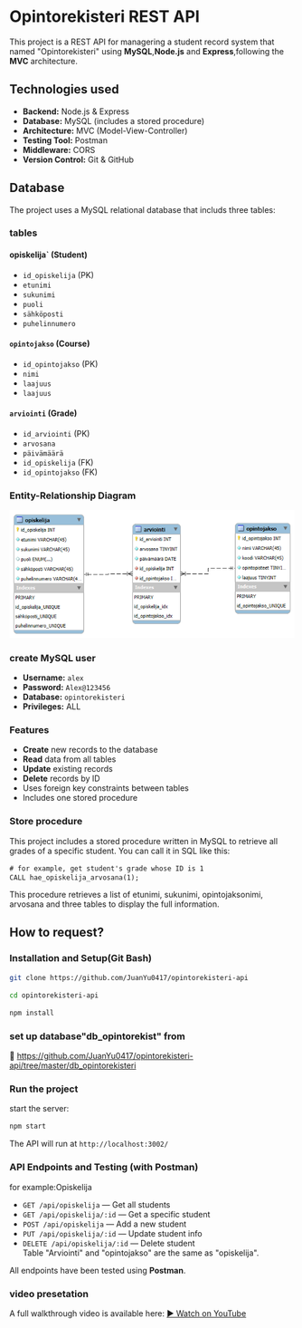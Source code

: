 # Opintorekisteri REST API
This project is a REST API for managering a student record system that named "Opintorekisteri" using **MySQL**,**Node.js** and **Express**,following the **MVC** architecture.
## Technologies used
- **Backend:** Node.js & Express  
- **Database:** MySQL (includes a stored procedure)  
- **Architecture:** MVC (Model-View-Controller)  
- **Testing Tool:** Postman  
- **Middleware:** CORS  
- **Version Control:** Git & GitHub  
## Database
The project uses a MySQL relational database that includs three tables:  
### tables
#### opiskelija` (Student)
- `id_opiskelija` (PK)
- `etunimi`
- `sukunimi`
- `puoli`
- `sähköposti`
- `puhelinnumero`
#### `opintojakso` (Course)
- `id_opintojakso` (PK)
- `nimi`
- `laajuus`  
- `laajuus` 
#### `arviointi` (Grade)
- `id_arviointi` (PK)
- `arvosana` 
- `päivämäärä` 
- `id_opiskelija` (FK)
- `id_opintojakso` (FK)
### Entity-Relationship Diagram
![ER Diagram](./er_diagram.png)
### create MySQL user
- **Username:** `alex`  
- **Password:** `Alex@123456`  
- **Database:** `opintorekisteri`  
- **Privileges:** ALL
### Features
- **Create** new records to the database
- **Read** data from all tables
- **Update** existing records
- **Delete** records by ID  
- Uses foreign key constraints between tables  
- Includes one stored procedure  
### Store procedure  
This project includes a stored procedure written in MySQL to retrieve all grades of a specific student.
You can call it in SQL like this:
```
# for example, get student's grade whose ID is 1
CALL hae_opiskelija_arvosana(1);
```
This procedure retrieves a list of etunimi, sukunimi, opintojaksonimi, arvosana and three tables to display the full information.  
## How to request?
### Installation and Setup(Git Bash)

```bash
git clone https://github.com/JuanYu0417/opintorekisteri-api  
```  
```bash
cd opintorekisteri-api  
```  
```bash
npm install 
```    
### set up database"db_opintorekist"  from 
📂 https://github.com/JuanYu0417/opintorekisteri-api/tree/master/db_opintorekisteri

### Run the project  
start the server:
```bash
npm start
```    
The API will run at `http://localhost:3002/`
### API Endpoints and Testing (with Postman)
 for example:Opiskelija
- `GET /api/opiskelija` — Get all students
- `GET /api/opiskelija/:id` — Get a specific student
- `POST /api/opiskelija` — Add a new student
- `PUT /api/opiskelija/:id` — Update student info
- `DELETE /api/opiskelija/:id` — Delete student    
Table "Arviointi" and "opintojakso" are the same as "opiskelija".     

All endpoints have been tested using **Postman**.

### video presetation  
A full walkthrough video is available here:
[▶️ Watch on YouTube](https://youtu.be/your-video-link)